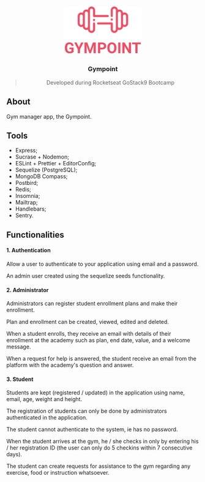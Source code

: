 <h1 align="center">
    <img alt="GoStack" src=".github/logogym.png" width="200px" />
</h1>

<h3 align="center">
 Gympoint
</h3>

<blockquote align="center">Developed during Rocketseat GoStack9 Bootcamp</blockquote>

## About

Gym manager app, the Gympoint.

## Tools

- Express;
- Sucrase + Nodemon;
- ESLint + Prettier + EditorConfig;
- Sequelize (PostgreSQL);
- MongoDB Compass;
- Postbird;
- Redis;
- Insomnia;
- Mailtrap;
- Handlebars;
- Sentry.

## Functionalities

#### 1. Authentication

Allow a user to authenticate to your application using email and a password.

An admin user created using the sequelize seeds functionality.

#### 2. Administrator

Administrators can register student enrollment plans and make their enrollment.

Plan and enrollment can be created, viewed, edited and deleted.

When a student enrolls, they receive an email with details of their enrollment at the academy such as plan, end date, value, and a welcome message.

When a request for help is answered, the student receive an email from the platform with the academy's question and answer.

#### 3. Student

Students are kept (registered / updated) in the application using name, email, age, weight and height.

The registration of students can only be done by administrators authenticated in the application.

The student cannot authenticate to the system, ie has no password.

When the student arrives at the gym, he / she checks in only by entering his / her registration ID (the user can only do 5 checkins within 7 consecutive days).

The student can create requests for assistance to the gym regarding any exercise, food or instruction whatsoever.
